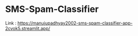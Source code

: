 # SMS-Spam-Classifier
Link : https://manujupadhyay2002-sms-spam-classifier-app-2cvok5.streamlit.app/
